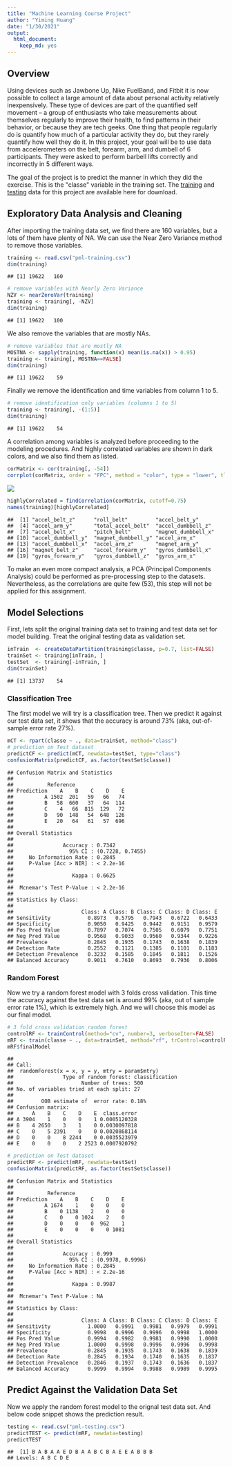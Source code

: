 ```yaml
---
title: "Machine Learning Course Project"
author: "Yiming Huang"
date: "1/30/2021"
output: 
  html_document: 
    keep_md: yes
---
```




## Overview
Using devices such as Jawbone Up, Nike FuelBand, and Fitbit it is now possible to collect a large amount of data about personal activity relatively inexpensively. These type of devices are part of the quantified self movement – a group of enthusiasts who take measurements about themselves regularly to improve their health, to find patterns in their behavior, or because they are tech geeks. One thing that people regularly do is quantify how much of a particular activity they do, but they rarely quantify how well they do it. In this project, your goal will be to use data from accelerometers on the belt, forearm, arm, and dumbell of 6 participants. They were asked to perform barbell lifts correctly and incorrectly in 5 different ways.  

The goal of the project is to predict the manner in which they did the exercise. This is the "classe" variable in the training set. The [training](https://d396qusza40orc.cloudfront.net/predmachlearn/pml-training.csv) and [testing](https://d396qusza40orc.cloudfront.net/predmachlearn/pml-testing.csv) data for this project are available here for download.

## Exploratory Data Analysis and Cleaning 
After importing the training data set, we find there are 160 variables, but a lots of them have plenty of NA. We can use the Near Zero Variance method to remove those variables.


```r
training <- read.csv("pml-training.csv")
dim(training)
```

```
## [1] 19622   160
```

```r
# remove variables with Nearly Zero Variance
NZV <- nearZeroVar(training)
training <- training[, -NZV]
dim(training)
```

```
## [1] 19622   100
```

We also remove the variables that are mostly NAs. 

```r
# remove variables that are mostly NA
MOSTNA <- sapply(training, function(x) mean(is.na(x)) > 0.95)
training <- training[, MOSTNA==FALSE]
dim(training)
```

```
## [1] 19622    59
```

Finally we remove the identification and time variables from column 1 to 5.

```r
# remove identification only variables (columns 1 to 5)
training <- training[, -(1:5)]
dim(training)
```

```
## [1] 19622    54
```

A correlation among variables is analyzed before proceeding to the modeling procedures. And highly correlated variables are shown in dark colors, and we also find them as listed. 

```r
corMatrix <- cor(training[, -54])
corrplot(corMatrix, order = "FPC", method = "color", type = "lower", tl.cex = 0.6, tl.col = rgb(0, 0, 0))
```

![](project_files/figure-html/unnamed-chunk-5-1.png)<!-- -->

```r
highlyCorrelated = findCorrelation(corMatrix, cutoff=0.75)
names(training)[highlyCorrelated]
```

```
##  [1] "accel_belt_z"      "roll_belt"         "accel_belt_y"     
##  [4] "accel_arm_y"       "total_accel_belt"  "accel_dumbbell_z" 
##  [7] "accel_belt_x"      "pitch_belt"        "magnet_dumbbell_x"
## [10] "accel_dumbbell_y"  "magnet_dumbbell_y" "accel_arm_x"      
## [13] "accel_dumbbell_x"  "accel_arm_z"       "magnet_arm_y"     
## [16] "magnet_belt_z"     "accel_forearm_y"   "gyros_dumbbell_x" 
## [19] "gyros_forearm_y"   "gyros_dumbbell_z"  "gyros_arm_x"
```

To make an even more compact analysis, a PCA (Principal Components Analysis) could be performed as pre-processing step to the datasets. Nevertheless, as the correlations are quite few (53), this step will not be applied for this assignment.

## Model Selections
First, lets split the original training data set to training and test data set for model building. Treat the original testing data as validation set.

```r
inTrain  <- createDataPartition(training$classe, p=0.7, list=FALSE)
trainSet <- training[inTrain, ]
testSet  <- training[-inTrain, ]
dim(trainSet)
```

```
## [1] 13737    54
```

### Classification Tree
The first model we will try is a classification tree. Then we predict it against our test data set, it shows that the accuracy is around 73% (aka, out-of-sample error rate 27%). 

```r
mCT <- rpart(classe ~ ., data=trainSet, method="class")
# prediction on Test dataset
predictCF <- predict(mCT, newdata=testSet, type="class")
confusionMatrix(predictCF, as.factor(testSet$classe))
```

```
## Confusion Matrix and Statistics
## 
##           Reference
## Prediction    A    B    C    D    E
##          A 1502  201   59   66   74
##          B   58  660   37   64  114
##          C    4   66  815  129   72
##          D   90  148   54  648  126
##          E   20   64   61   57  696
## 
## Overall Statistics
##                                           
##                Accuracy : 0.7342          
##                  95% CI : (0.7228, 0.7455)
##     No Information Rate : 0.2845          
##     P-Value [Acc > NIR] : < 2.2e-16       
##                                           
##                   Kappa : 0.6625          
##                                           
##  Mcnemar's Test P-Value : < 2.2e-16       
## 
## Statistics by Class:
## 
##                      Class: A Class: B Class: C Class: D Class: E
## Sensitivity            0.8973   0.5795   0.7943   0.6722   0.6433
## Specificity            0.9050   0.9425   0.9442   0.9151   0.9579
## Pos Pred Value         0.7897   0.7074   0.7505   0.6079   0.7751
## Neg Pred Value         0.9568   0.9033   0.9560   0.9344   0.9226
## Prevalence             0.2845   0.1935   0.1743   0.1638   0.1839
## Detection Rate         0.2552   0.1121   0.1385   0.1101   0.1183
## Detection Prevalence   0.3232   0.1585   0.1845   0.1811   0.1526
## Balanced Accuracy      0.9011   0.7610   0.8693   0.7936   0.8006
```

### Random Forest
Now we try a random forest model with 3 folds cross validation. This time the accuracy against the test data set is around 99% (aka, out of sample error rate 1%), which is extremely high. And we will choose this model as our final model.

```r
# 3 fold cross validation random forest
controlRF <- trainControl(method="cv", number=3, verboseIter=FALSE)
mRF <- train(classe ~ ., data=trainSet, method="rf", trControl=controlRF)
mRF$finalModel
```

```
## 
## Call:
##  randomForest(x = x, y = y, mtry = param$mtry) 
##                Type of random forest: classification
##                      Number of trees: 500
## No. of variables tried at each split: 27
## 
##         OOB estimate of  error rate: 0.18%
## Confusion matrix:
##      A    B    C    D    E  class.error
## A 3904    1    0    0    1 0.0005120328
## B    4 2650    3    1    0 0.0030097818
## C    0    5 2391    0    0 0.0020868114
## D    0    0    8 2244    0 0.0035523979
## E    0    0    0    2 2523 0.0007920792
```

```r
# prediction on Test dataset
predictRF <- predict(mRF, newdata=testSet)
confusionMatrix(predictRF, as.factor(testSet$classe))
```

```
## Confusion Matrix and Statistics
## 
##           Reference
## Prediction    A    B    C    D    E
##          A 1674    1    0    0    0
##          B    0 1138    2    0    0
##          C    0    0 1024    2    0
##          D    0    0    0  962    1
##          E    0    0    0    0 1081
## 
## Overall Statistics
##                                           
##                Accuracy : 0.999           
##                  95% CI : (0.9978, 0.9996)
##     No Information Rate : 0.2845          
##     P-Value [Acc > NIR] : < 2.2e-16       
##                                           
##                   Kappa : 0.9987          
##                                           
##  Mcnemar's Test P-Value : NA              
## 
## Statistics by Class:
## 
##                      Class: A Class: B Class: C Class: D Class: E
## Sensitivity            1.0000   0.9991   0.9981   0.9979   0.9991
## Specificity            0.9998   0.9996   0.9996   0.9998   1.0000
## Pos Pred Value         0.9994   0.9982   0.9981   0.9990   1.0000
## Neg Pred Value         1.0000   0.9998   0.9996   0.9996   0.9998
## Prevalence             0.2845   0.1935   0.1743   0.1638   0.1839
## Detection Rate         0.2845   0.1934   0.1740   0.1635   0.1837
## Detection Prevalence   0.2846   0.1937   0.1743   0.1636   0.1837
## Balanced Accuracy      0.9999   0.9994   0.9988   0.9989   0.9995
```

## Predict Against the Validation Data Set
Now we apply the random forest model to the orignal test data set. And below code snippet shows the prediction result.

```r
testing <- read.csv("pml-testing.csv")
predictTEST <- predict(mRF, newdata=testing)
predictTEST
```

```
##  [1] B A B A A E D B A A B C B A E E A B B B
## Levels: A B C D E
```
